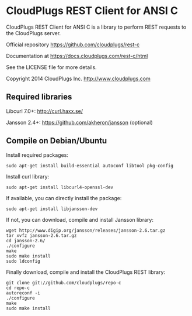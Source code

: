 CloudPlugs REST Client for ANSI C
=================================

CloudPlugs REST Client for ANSI C is a library to perform REST requests to the CloudPlugs server.

Official repository https://github.com/cloudplugs/rest-c

Documentation at https://docs.cloudplugs.com/rest-c/html

See the LICENSE file for more details.

Copyright 2014 CloudPlugs Inc. http://www.cloudplugs.com

Required libraries
----

Libcurl 7.0+: http://curl.haxx.se/


Jansson 2.4+: https://github.com/akheron/jansson
(optional)


Compile on Debian/Ubuntu
----

Install required packages:
```
sudo apt-get install build-essential autoconf libtool pkg-config
```

Install curl library:
```
sudo apt-get install libcurl4-openssl-dev
```

If available, you can directly install the package:
```
sudo apt-get install libjansson-dev
```

If not, you can download, compile and install Jansson library:
```
wget http://www.digip.org/jansson/releases/jansson-2.6.tar.gz
tar xvfz jansson-2.6.tar.gz
cd jansson-2.6/
./configure
make
sudo make install
sudo ldconfig
```

Finally download, compile and install the CloudPlugs REST library:
```
git clone git://github.com/cloudplugs/repo-c
cd repo-c
autoreconf -i
./configure
make
sudo make install
```
